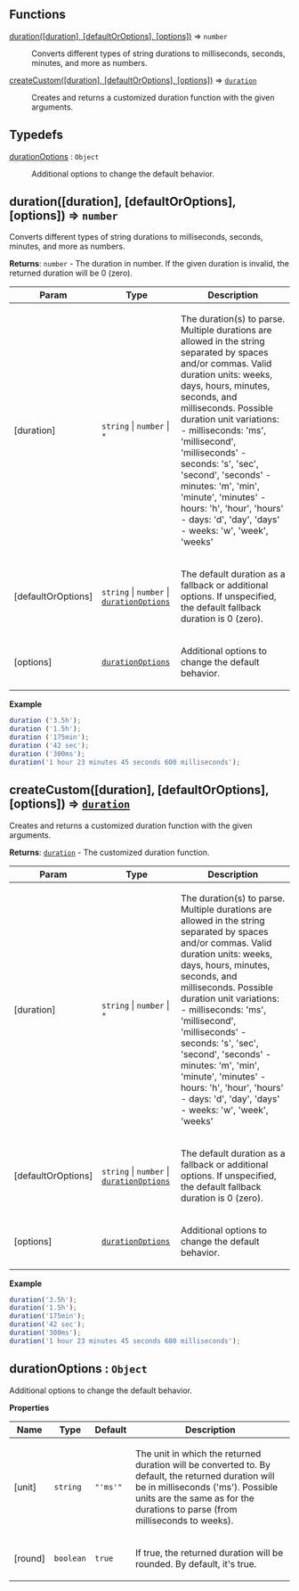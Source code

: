 ## Functions

<dl>
<dt><a href="#duration">duration([duration], [defaultOrOptions], [options])</a> ⇒ <code>number</code></dt>
<dd><p>Converts different types of string durations to milliseconds, seconds, minutes, and more as numbers.</p>
</dd>
<dt><a href="#createCustom">createCustom([duration], [defaultOrOptions], [options])</a> ⇒ <code><a href="#duration">duration</a></code></dt>
<dd><p>Creates and returns a customized duration function with the given arguments.</p>
</dd>
</dl>

## Typedefs

<dl>
<dt><a href="#durationOptions">durationOptions</a> : <code>Object</code></dt>
<dd><p>Additional options to change the default behavior.</p>
</dd>
</dl>

<a name="duration"></a>

## duration([duration], [defaultOrOptions], [options]) ⇒ <code>number</code>
Converts different types of string durations to milliseconds, seconds, minutes, and more as numbers.

**Returns**: <code>number</code> - The duration in number.
                  If the given duration is invalid, the returned duration will be 0 (zero).  
<table>
  <thead>
    <tr>
      <th>Param</th><th>Type</th><th>Description</th>
    </tr>
  </thead>
  <tbody>
<tr>
    <td>[duration]</td><td><code>string</code> | <code>number</code> | <code>*</code></td><td><p>The duration(s) to parse.
                                      Multiple durations are allowed in the string separated by spaces and/or commas.
                                      Valid duration units: weeks, days, hours, minutes, seconds, and milliseconds.
                                      Possible duration unit variations:
                                          - milliseconds: &#39;ms&#39;, &#39;millisecond&#39;, &#39;milliseconds&#39;
                                          - seconds:      &#39;s&#39;,  &#39;sec&#39;,         &#39;second&#39;,      &#39;seconds&#39;
                                          - minutes:      &#39;m&#39;,  &#39;min&#39;,         &#39;minute&#39;,      &#39;minutes&#39;
                                          - hours:        &#39;h&#39;,  &#39;hour&#39;,        &#39;hours&#39;
                                          - days:         &#39;d&#39;,  &#39;day&#39;,         &#39;days&#39;
                                          - weeks:        &#39;w&#39;,  &#39;week&#39;,        &#39;weeks&#39;</p>
</td>
    </tr><tr>
    <td>[defaultOrOptions]</td><td><code>string</code> | <code>number</code> | <code><a href="#durationOptions">durationOptions</a></code></td><td><p>The default duration as a fallback or additional
                                                                  options. If unspecified, the default fallback
                                                                  duration is 0 (zero).</p>
</td>
    </tr><tr>
    <td>[options]</td><td><code><a href="#durationOptions">durationOptions</a></code></td><td><p>Additional options to change
                                                                  the default behavior.</p>
</td>
    </tr>  </tbody>
</table>

**Example**  
```js
duration ('3.5h');
duration ('1.5h');
duration ('175min');
duration ('42 sec');
duration ('300ms');
duration('1 hour 23 minutes 45 seconds 600 milliseconds');
```
<a name="createCustom"></a>

## createCustom([duration], [defaultOrOptions], [options]) ⇒ [<code>duration</code>](#duration)
Creates and returns a customized duration function with the given arguments.

**Returns**: [<code>duration</code>](#duration) - The customized duration function.  
<table>
  <thead>
    <tr>
      <th>Param</th><th>Type</th><th>Description</th>
    </tr>
  </thead>
  <tbody>
<tr>
    <td>[duration]</td><td><code>string</code> | <code>number</code> | <code>*</code></td><td><p>The duration(s) to parse.
                                      Multiple durations are allowed in the string separated by spaces and/or commas.
                                      Valid duration units: weeks, days, hours, minutes, seconds, and milliseconds.
                                      Possible duration unit variations:
                                          - milliseconds: &#39;ms&#39;, &#39;millisecond&#39;, &#39;milliseconds&#39;
                                          - seconds:      &#39;s&#39;,  &#39;sec&#39;,         &#39;second&#39;,      &#39;seconds&#39;
                                          - minutes:      &#39;m&#39;,  &#39;min&#39;,         &#39;minute&#39;,      &#39;minutes&#39;
                                          - hours:        &#39;h&#39;,  &#39;hour&#39;,        &#39;hours&#39;
                                          - days:         &#39;d&#39;,  &#39;day&#39;,         &#39;days&#39;
                                          - weeks:        &#39;w&#39;,  &#39;week&#39;,        &#39;weeks&#39;</p>
</td>
    </tr><tr>
    <td>[defaultOrOptions]</td><td><code>string</code> | <code>number</code> | <code><a href="#durationOptions">durationOptions</a></code></td><td><p>The default duration as a fallback or additional
                                                                  options. If unspecified, the default fallback
                                                                  duration is 0 (zero).</p>
</td>
    </tr><tr>
    <td>[options]</td><td><code><a href="#durationOptions">durationOptions</a></code></td><td><p>Additional options to change
                                                                  the default behavior.</p>
</td>
    </tr>  </tbody>
</table>

**Example**  
```js
duration('3.5h');
duration('1.5h');
duration('175min');
duration('42 sec');
duration('300ms');
duration('1 hour 23 minutes 45 seconds 600 milliseconds');
```
<a name="durationOptions"></a>

## durationOptions : <code>Object</code>
Additional options to change the default behavior.

**Properties**

<table>
  <thead>
    <tr>
      <th>Name</th><th>Type</th><th>Default</th><th>Description</th>
    </tr>
  </thead>
  <tbody>
<tr>
    <td>[unit]</td><td><code>string</code></td><td><code>&quot;&#x27;ms&#x27;&quot;</code></td><td><p>The unit in which the returned duration will be converted to.
                                   By default, the returned duration will be in milliseconds (&#39;ms&#39;).
                                   Possible units are the same as for the durations to parse
                                   (from milliseconds to weeks).</p>
</td>
    </tr><tr>
    <td>[round]</td><td><code>boolean</code></td><td><code>true</code></td><td><p>If true, the returned duration will be rounded. By default, it&#39;s true.</p>
</td>
    </tr>  </tbody>
</table>

